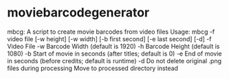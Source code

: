 # moviebarcodegenerator

mbcg: A script to create movie barcodes from video files
Usage: mbcg -f video file [-w height] [-w width] [-b first second] [-e last second] [-d]
-f Video File
-w Barcode Width (default is 1920)
-h Barcode Height (default is 1080)
-b Start of movie in seconds (after titles; default is 0)
-e End of movie in seconds (before credits; default is runtime)
-d Do not delete original .png files during processing
   Move to processed directory instead
